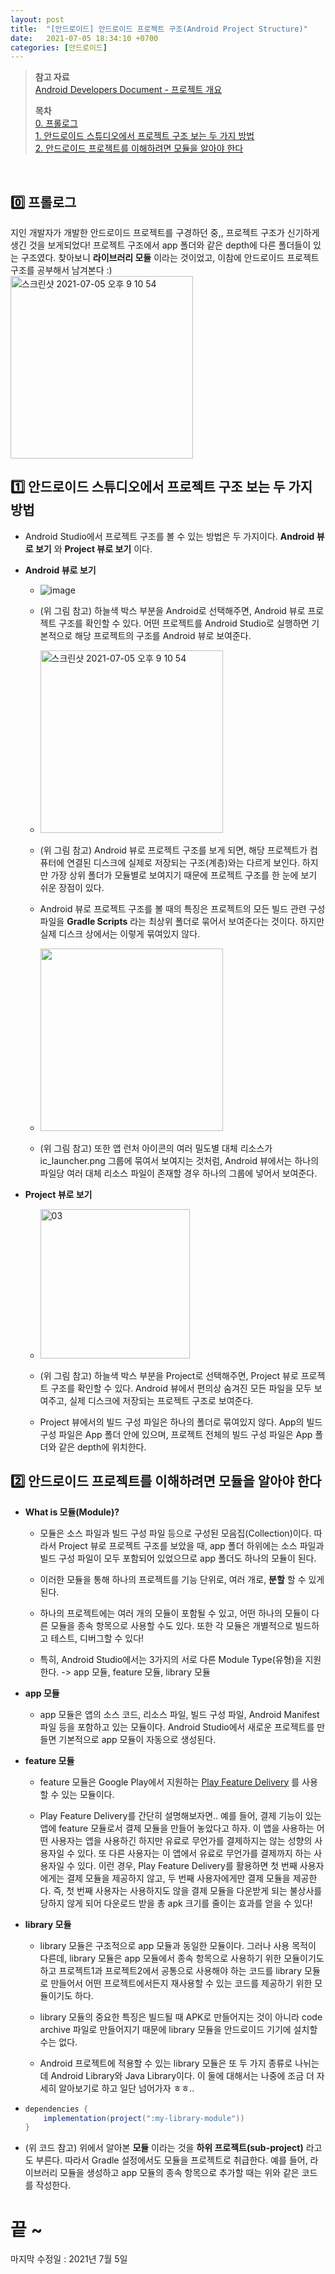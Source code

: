 ```yaml
---
layout: post
title:  "[안드로이드] 안드로이드 프로젝트 구조(Android Project Structure)"
date:   2021-07-05 18:34:10 +0700
categories: [안드로이드]
---
```


> __참고 자료__  
> [Android Developers Document - 프로젝트 개요](https://developer.android.com/studio/projects?hl=ko)
>
> __목차__  
> [0. 프롤로그](#0)  
> [1. 안드로이드 스튜디오에서 프로젝트 구조 보는 두 가지 방법](#1)  
> [2. 안드로이드 프로젝트를 이해하려면 모듈을 알아야 한다](#2)
<br>

## 0️⃣ 프롤로그<a id="0"></a>

지인 개발자가 개발한 안드로이드 프로젝트를 구경하던 중,, 프로젝트 구조가 신기하게 생긴 것을 보게되었다! 프로젝트 구조에서 app 폴더와 같은 depth에 다른 폴더들이 있는 구조였다. 찾아보니 __라이브러리 모듈__ 이라는 것이었고, 이참에 안드로이드 프로젝트 구조를 공부해서 남겨본다 :)  
<img width="292" alt="스크린샷 2021-07-05 오후 9 10 54" src="https://user-images.githubusercontent.com/31889335/124469604-88edf200-ddd5-11eb-8190-dcec8cf496e0.png">

## 1️⃣ 안드로이드 스튜디오에서 프로젝트 구조 보는 두 가지 방법<a id="1"></a>

* Android Studio에서 프로젝트 구조를 볼 수 있는 방법은 두 가지이다. __Android 뷰로 보기__ 와 __Project 뷰로 보기__ 이다.

* __Android 뷰로 보기__

  * ![image](https://user-images.githubusercontent.com/31889335/124470178-42e55e00-ddd6-11eb-9b74-ec18f0196eac.png)

  * (위 그림 참고) 하늘색 박스 부분을 Android로 선택해주면, Android 뷰로 프로젝트 구조를 확인할 수 있다. 어떤 프로젝트를 Android Studio로 실행하면 기본적으로 해당 프로젝트의 구조를 Android 뷰로 보여준다.

  * <img width="292" alt="스크린샷 2021-07-05 오후 9 10 54" src="https://user-images.githubusercontent.com/31889335/124471474-db301280-ddd7-11eb-8c48-814b7064e1a2.png" />    

  * (위 그림 참고) Android 뷰로 프로젝트 구조를 보게 되면, 해당 프로젝트가 컴퓨터에 연결된 디스크에 실제로 저장되는 구조(계층)와는 다르게 보인다. 하지만 가장 상위 폴더가 모듈별로 보여지기 때문에 프로젝트 구조를 한 눈에 보기 쉬운 장점이 있다.

  * Android 뷰로 프로젝트 구조를 볼 때의 특징은 프로젝트의 모든 빌드 관련 구성 파일을 __Gradle Scripts__ 라는 최상위 폴더로 묶어서 보여준다는 것이다. 하지만 실제 디스크 상에서는 이렇게 묶여있지 않다.

  * <img width="292" alt="" src="https://user-images.githubusercontent.com/31889335/124473428-4844a780-ddda-11eb-829f-2a48464b6266.png" />

  * (위 그림 참고) 또한 앱 런처 아이콘의 여러 밀도별 대체 리소스가 ic_launcher.png 그룹에 묶여서 보여지는 것처럼, Android 뷰에서는 하나의 파일당 여러 대체 리소스 파일이 존재할 경우 하나의 그룹에 넣어서 보여준다.

* __Project 뷰로 보기__

  * <img width="239" alt="03" src="https://user-images.githubusercontent.com/31889335/124474975-23513400-dddc-11eb-9189-7298220c9e64.png">

  * (위 그림 참고) 하늘색 박스 부분을 Project로 선택해주면, Project 뷰로 프로젝트 구조를 확인할 수 있다. Android 뷰에서 편의상 숨겨진 모든 파일을 모두 보여주고, 실제 디스크에 저장되는 프로젝트 구조로 보여준다.

  * Project 뷰에서의 빌드 구성 파일은 하나의 폴더로 묶여있지 않다. App의 빌드 구성 파일은 App 폴더 안에 있으며, 프로젝트 전체의 빌드 구성 파일은 App 폴더와 같은 depth에 위치한다.

## 2️⃣ 안드로이드 프로젝트를 이해하려면 모듈을 알아야 한다<a id="2"></a>

* __What is 모듈(Module)?__

  * 모듈은 소스 파일과 빌드 구성 파일 등으로 구성된 모음집(Collection)이다. 따라서 Project 뷰로 프로젝트 구조를 보았을 때, app 폴더 하위에는 소스 파일과 빌드 구성 파일이 모두 포함되어 있었으므로 app 폴더도 하나의 모듈이 된다.
  
  * 이러한 모듈을 통해 하나의 프로젝트를 기능 단위로, 여러 개로, __분할__ 할 수 있게 된다.

  * 하나의 프로젝트에는 여러 개의 모듈이 포함될 수 있고, 어떤 하나의 모듈이 다른 모듈을 종속 항목으로 사용할 수도 있다. 또한 각 모듈은 개별적으로 빌드하고 테스트, 디버그할 수 있다!

  * 특히, Android Studio에서는 3가지의 서로 다른 Module Type(유형)을 지원한다. -> app 모듈, feature 모듈, library 모듈

* __app 모듈__

  * app 모듈은 앱의 소스 코드, 리소스 파일, 빌드 구성 파일, Android Manifest 파일 등을 포함하고 있는 모듈이다. Android Studio에서 새로운 프로젝트를 만들면 기본적으로 app 모듈이 자동으로 생성된다.

* __feature 모듈__

  * feature 모듈은 Google Play에서 지원하는 [Play Feature Delivery](https://developer.android.com/guide/app-bundle/play-feature-delivery?hl=ko) 를 사용할 수 있는 모듈이다.
   
  * Play Feature Delivery를 간단히 설명해보자면.. 예를 들어, 결제 기능이 있는 앱에 feature 모듈로서 결제 모듈을 만들어 놓았다고 하자. 이 앱을 사용하는 어떤 사용자는 앱을 사용하긴 하지만 유료로 무언가를 결제하지는 않는 성향의 사용자일 수 있다. 또 다른 사용자는 이 앱에서 유료로 무언가를 결제까지 하는 사용자일 수 있다. 이런 경우, Play Feature Delivery를 활용하면 첫 번째 사용자에게는 결제 모듈을 제공하지 않고, 두 번째 사용자에게만 결제 모듈을 제공한다. 즉, 첫 번째 사용자는 사용하지도 않을 결제 모듈을 다운받게 되는 불상사를 당하지 않게 되어 다운로드 받을 총 apk 크기를 줄이는 효과를 얻을 수 있다!

* __library 모듈__

  * library 모듈은 구조적으로 app 모듈과 동일한 모듈이다. 그러나 사용 목적이 다른데, library 모듈은 app 모듈에서 종속 항목으로 사용하기 위한 모듈이기도 하고 프로젝트1과 프로젝트2에서 공통으로 사용해야 하는 코드를 library 모듈로 만들어서 어떤 프로젝트에서든지 재사용할 수 있는 코드를 제공하기 위한 모듈이기도 하다.

  * library 모듈의 중요한 특징은 빌드될 때 APK로 만들어지는 것이 아니라 code archive 파일로 만들어지기 때문에 library 모듈을 안드로이드 기기에 설치할 수는 없다.

  * Android 프로젝트에 적용할 수 있는 library 모듈은 또 두 가지 종류로 나뉘는데 Android Library와 Java Library이다. 이 둘에 대해서는 나중에 조금 더 자세히 알아보기로 하고 일단 넘어가자 ㅎㅎ..

*   ~~~gradle
    dependencies {
        implementation(project(":my-library-module"))
    }
    ~~~

* (위 코드 참고) 위에서 알아본 __모듈__ 이라는 것을 __하위 프로젝트(sub-project)__ 라고도 부른다. 따라서 Gradle 설정에서도 모듈을 프로젝트로 취급한다. 예를 들어, 라이브러리 모듈을 생성하고 app 모듈의 종속 항목으로 추가할 때는 위와 같은 코드를 작성한다.

# 끝 ~

마지막 수정일 : 2021년 7월 5일
